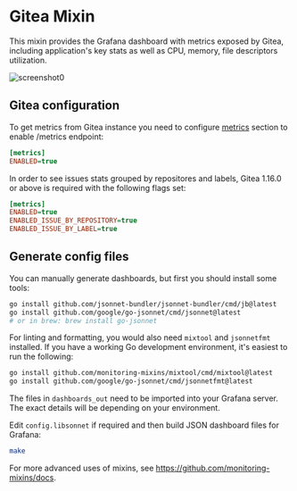 # Gitea Mixin

This mixin provides the Grafana dashboard with metrics exposed by Gitea, including application's key stats as well as CPU, memory, file descriptors utilization.

![screenshot0](https://storage.googleapis.com/grafanalabs-integration-assets/gitea/screenshots/screenshot0.png)

## Gitea configuration

To get metrics from Gitea instance you need to configure [metrics](https://docs.gitea.io/en-us/config-cheat-sheet/#metrics-metrics) section to enable /metrics endpoint:

```ini
[metrics]
ENABLED=true
```

In order to see issues stats grouped by repositores and labels, Gitea 1.16.0 or above is required with the following flags set:

```ini
[metrics]
ENABLED=true
ENABLED_ISSUE_BY_REPOSITORY=true
ENABLED_ISSUE_BY_LABEL=true
```

## Generate config files

You can manually generate dashboards, but first you should install some tools:

```bash
go install github.com/jsonnet-bundler/jsonnet-bundler/cmd/jb@latest
go install github.com/google/go-jsonnet/cmd/jsonnet@latest
# or in brew: brew install go-jsonnet
```

For linting and formatting, you would also need `mixtool` and `jsonnetfmt` installed. If you
have a working Go development environment, it's easiest to run the following:

```bash
go install github.com/monitoring-mixins/mixtool/cmd/mixtool@latest
go install github.com/google/go-jsonnet/cmd/jsonnetfmt@latest
```

The files in `dashboards_out` need to be imported
into your Grafana server.  The exact details will be depending on your environment.

Edit `config.libsonnet` if required and then build JSON dashboard files for Grafana:

```bash
make
```

For more advanced uses of mixins, see
https://github.com/monitoring-mixins/docs.
